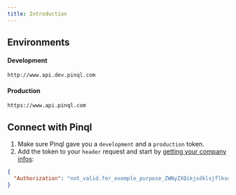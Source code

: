 ```yaml
---
title: Introduction
---
```


<!-- :::info

This guide is still a work in progress. Please refer to the routes [documentation](../docs/rest/property.md).

::: -->

## Environments

#### Development

```url
http://www.api.dev.pinql.com
```

#### Production

```url
https://www.api.pinql.com
```

## Connect with Pinql

1. Make sure Pinql gave you a `development` and a `production` token.
2. Add the token to your `header` request and start by [getting your company infos](../../docs/rest/company.md#read-company-infos):

```json
{
  "Authorization": "not_valid.for_exemple_purpose_ZWNyZXQikjsdklsjflksdlqfj1dzF3RWVxNm1KLkVGV0h1cnlIclpLc3huVjQwdHFiSndUdGVjSWNVemEiLCJpYXQiOjE2MjE1MjExMzJ9.QI-yOiXwQ3fA3Gkqsjdflmkdjscrm_DW6swpY3rR0UXWBQD8"
}
```
